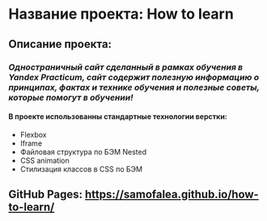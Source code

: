 # Название проекта: __How to learn__
## Описание проекта:  
### *Одностраничный сайт сделанный в рамках обучения в Yandex Practicum, сайт содержит полезную информацию о принципах, фактах и технике обучения и полезные советы, которые помогут в обучении!*  
#### В проекте использованны стандартные технологии верстки:  
* Flexbox  
* Iframe  
* Файловая структура по БЭМ Nested  
* CSS animation  
* Стилизация классов в CSS по БЭМ  
## GitHub Pages: https://samofalea.github.io/how-to-learn/
